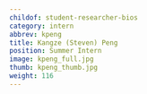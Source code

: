 ```yaml
---
childof: student-researcher-bios
category: intern
abbrev: kpeng
title: Kangze (Steven) Peng
position: Summer Intern
image: kpeng_full.jpg
thumb: kpeng_thumb.jpg
weight: 116
---
```

